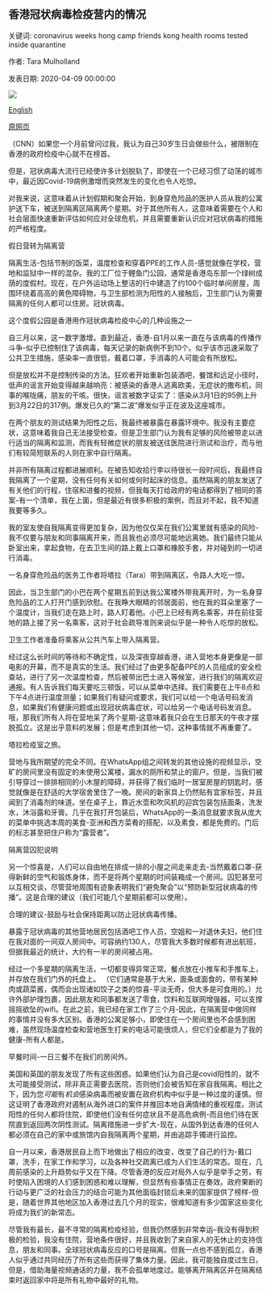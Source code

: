 ## 香港冠状病毒检疫营内的情况

关键词: coronavirus weeks hong camp friends kong health rooms tested inside quarantine

作者: Tara Mulholland

发表日期: 2020-04-09 00:00:00

![](https://cdn.cnn.com/cnnnext/dam/assets/200408172822-hk-quarantine-camp-super-tease.jpg)

[English](What%20it%27s%20like%20inside%20a%20Hong%20Kong%20coronavirus%20quarantine%20camp.md)

[原网页](https://edition.cnn.com/2020/04/09/homepage2/hong-kong-coronavirus-quarantine-diary-intl-hnk/index.html)

（CNN）如果您一个月前曾问过我，我认为自己30岁生日会做些什么，被限制在香港的政府检疫中心就不在榜首。

但是，冠状病毒大流行已经使许多计划脱轨了，即使在一个已经习惯了动荡的城市中，最近因Covid-19病例激增而突然发生的变化也令人吃惊。

对我来说，这意味着从计划假期和聚会开始，到身穿危险品的医护人员从我的公寓护送下车，被送到隔离区隔离两个星期。对于其他所有人，这意味着需要在个人和社会层面快速重新评估如何应对全球危机，并且需要重新认识应对冠状病毒的措施的严格程度。

假日营转为隔离营

隔离生活-包括节制的饭菜，温度检查和穿着PPE的工作人员-感觉就像在学校，营地和监狱中一样的混杂。我的工厂位于鲤鱼门公园，通常是香港岛东部一个绿树成荫的度假村。现在，在户外运动场上整洁的行中建造了约100个临时单间房屋，周围环绕着高高的黄色障碍物，与卫生部检测为阳性的人接触后，卫生部门认为需要隔离的任何人都可以住房。冠状病毒。

这个度假公园是香港用作冠状病毒检疫中心的几种设施之一

自三月以来，这一数字激增。直到最近，香港-自1月以来一直在与该病毒的传播作斗争-似乎已控制住了该病毒，每天记录的新病例不到10个。似乎该市迅速采取了公共卫生措施，感染率一直很低，戴着口罩，手消毒的人可能会有所放松。

但是放松并不是控制传染的方法。狂欢者开始重新包装酒吧，餐馆和远足小径时，低声的谣言开始变得越来越响亮：被感染的香港人逃离欧美，无症状的撒布机，同事的喉咙痛，朋友的干咳。很快，谣言被数字证实了：感染从3月1日的95例上升到3月22日的317例。爆发已久的“第二波”爆发似乎正在波及这座城市。

在两个朋友的测试结果为阳性之后，我最终被暴露在暴露环境中。我没有主要症状，这意味着我自己无法接受检查。但是卫生部门认为我有足够的风险被带走以进行适当的隔离和监测，而我有轻微症状的朋友被送往医院进行测试和治疗，而与他们有较简短联系的人则在家中自行隔离。

并非所有隔离过程都进展顺利。在被告知收拾行李以待很长一段时间后，我最终自我隔离了一个星期，没有任何有关如何或何时起床的信息。虽然隔离的朋友发送了有关他们的行程，住宿和进餐的视频，但我每天打给政府的电话都得到了相同的答案-有一个清单，我在上面，但是最近有很多积极的案例，而且对不起，我不知道我要等多久。

我的室友使自我隔离变得更加复杂，因为他仅仅呆在我们公寓里就有感染的风险-我不仅要与朋友和同事隔离开来，而且我也必须尽可能地远离她。我们最终只能从卧室出来，拿起食物，在去卫生间的路上戴上口罩和橡胶手套，并对碰到的一切进行消毒。

一名身穿危险品的医务工作者将塔拉（Tara）带到隔离区，令路人大吃一惊。

因此，当卫生部门的小巴在两个星期五前到达我公寓楼外带我离开时，为一名身穿危险品的工人打开门感到欣慰。在我睁大眼睛的邻居面前，他在我的耳朵里塞了一个温度计，当我们走在路上时，路人盯着他。小巴上已经有两名乘客，并在前往营地的路上接了另一名乘客，这对于社会疏导准则来说似乎是一种令人吃惊的放松。

卫生工作者准备将乘客从公共汽车上带入隔离营。

经过这么长时间的等待和不确定性，以及深夜穿越香港，进入营地本身更像是一部电影的开幕，而不是真实的生活。我们经过了由更多配备PPE的人员组成的安全检查站，进行了另一次温度检查，然后被带出巴士进入等候室，进行我们的隔离欢迎通报。有人告诉我们每天要吃三顿饭，可以从菜单中选择。我们需要在上午8点和下午4点进行温度测量；如果我们有疑问或要求，我们可以给一个电话号码发消息，如果我们有健康问题或出现冠状病毒症状，可以给另一个电话号码发消息。哦，那我们所有人将在营地呆了两个星期-这意味着我只会在生日那天的午夜才摆脱孤立。这是出乎意料的发展；但是考虑到其他一切，这种事情就不再重要了。

塔拉检疫室之旅。

营地与我所期望的完全不同。在WhatsApp组之间转发的其他设施的视频显示，空旷的房间里没有固定的未使用公寓楼，漏水的厕所和禁止的窗户。但是，当我们被引导穿过一排排相同的小木屋的障碍，并获得了我们临时一居室房屋的钥匙时，感觉就像是在舒适的大学宿舍里住了一晚。房间的新家具上仍然贴有宜家标签，并且闻到了消毒剂的味道。坐在桌子上，靠近水壶和吹风机的迎宾包装包括面条，洗发水，沐浴露和牙膏。几乎在我打开包装后，WhatsApp的一条消息就要求我从庞大的菜单中挑选本周的美食-亚洲和西方菜肴的搭配，以及素食，都是免费的。门后的标志甚至把住户称为“露营者”。

隔离营囚犯说明

另一个惊喜是，人们可以自由地在排成一排的小屋之间走来走去-当然戴着口罩-获得新鲜的空气和锻炼身体，而不是将两个星期的时间装箱成一个房间。囚犯甚至可以互相交谈，尽管营地周围有迹象表明我们“避免聚会”以“预防新型冠状病毒的传播”。这是合理的建议（我们可能几个星期前都可以使用）。

合理的建议-鼓励与社会保持距离以防止冠状病毒传播。

暴露于冠状病毒的其他营地居民包括酒吧工作人员，空姐和一对退休夫妇，他们住在我对面的一间双人房间中。可容纳约130人，尽管我大多数时候都有进出航班，但据我最近的统计，大约有一半的房间被占用。

经过一个多星期的隔离生活，一切都变得异常正常。餐点放在小推车和手推车上，并存放在我们门外的托盘上。 （它们通常是基于大米，面条或面食的，带有某种肉或蔬菜酱，偶而会出现诸如饺子之类的惊喜-平淡无奇，但大多是可食用的。）允许外部护理包裹，因此朋友和同事都发送了零食，饮料和互联网增强器，可以支撑摇摇欲坠的wifi。在此之前，我已经在家工作了三个月-因此，在隔离营中做同样的事情并没有多大区别。香港的公寓足够小，即使住在一个房间里也不会感到困难，虽然现场温度检查和营地医生打来的电话可能很烦人，但它们全都是为了我的健康-所有人都是。

早餐时间-一日三餐不在我们的房间外。

美国和英国的朋友发现了所有这些困惑。如果他们认为自己是covid阳性的，就不太可能接受测试，除非真正需要去医院，否则他们会被告知在家自我隔离。相比之下，因为您*可能*有*机会*感染病毒而被安置在政府机构中似乎是一种过度的谨慎。但这证明了香港政府对遏制从海外进口的案件并推回本地自满情绪的重视程度。测试阳性的任何人都将住院，即使他们没有任何症状且不是高危病例-而且他们待在医院直到返回两次阴性测试。隔离措施进一步扩大-现在，从国外到达香港的任何人都必须在自己的家中或旅馆内自我隔离两个星期，并由追踪手镯进行监控。

自一月以来，香港居民自上而下地做出了相应的改变，改变了自己的行为-戴口罩，洗手，在家工作和学习，以及各种社交疏离已成为人们生活的常态。现在，几周前感染的上升趋势似乎又在下降。尽管香港的反应对局外人似乎是举手之劳，有时使陷入困境的人们感到困惑和难以理解，但显然有些事情正在奏效。政府果断的行动与更广泛的社会压力的结合可能为其他面临封锁后未来的国家提供了榜样-但是，随着世界其他地区加入香港过去几个月的现实，很难知道有多少国家这些变化将成为我们的新常态。

尽管我有最长，最不寻常的隔离检疫经验，但我仍然感到非常幸运–我没有得到积极的检验，我没有住院，营地条件很好，并且我收到了来自家人的无休止的支持信息，朋友和同事。全球冠状病毒反应的口号是隔离。但我一点也不感到孤立，香港人似乎通过共同经历了所有这些而获得了集体力量。因此，我可能独自度过生日。但是，借助海量视频通话的力量，我不会孤单地度过。能够离开隔离区并在隔离结束时返回家中将是所有礼物中最好的礼物。